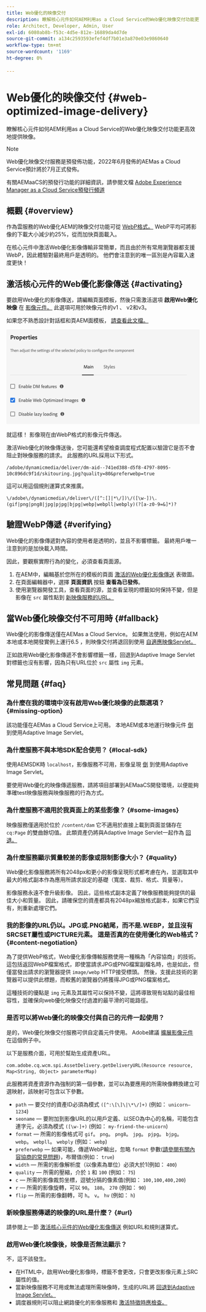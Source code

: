 ```yaml
---
title: Web優化的映像交付
description: 瞭解核心元件如何AEM利用as a Cloud Service的Web優化映像交付功能更高效地提供映像。
role: Architect, Developer, Admin, User
exl-id: 6080ab8b-f53c-4d5e-812e-16889da4d7de
source-git-commit: a134c2593593efef4df7b01e3a870e03e9860640
workflow-type: tm+mt
source-wordcount: '1169'
ht-degree: 0%

---
```


# Web優化的映像交付 {#web-optimized-image-delivery}

瞭解核心元件如何AEM利用as a Cloud Service的Web優化映像交付功能更高效地提供映像。

>[!NOTE]
>
>Web優化映像交付服務是預發佈功能，2022年6月發佈的AEMas a Cloud Service預計將於7月正式發佈。
>
>有關AEMaaCS的預發行功能的詳細資訊，請參閱文檔 [Adobe Experience Manager as a Cloud Service預發行頻道](https://experienceleague.adobe.com/docs/experience-manager-cloud-service/content/release-notes/prerelease.html)

## 概觀 {#overview}

作為雲服務的Web優化AEM的映像交付功能可從 [WebP格式。](https://developers.google.com/speed/webp) WebP平均可將影像的下載大小減少約25%，從而加快頁面載入。

在核心元件中激活Web優化影像傳輸非常簡單，而且由於所有常用瀏覽器都支援WebP，因此體驗對最終用戶是透明的。 他們會注意到的唯一區別是內容載入速度更快！

## 激活核心元件的Web優化影像傳送 {#activating}

要啟用Web優化的影像傳送，請編輯頁面模板，然後只需激活選項 **啟用Web優化映像** 在 [影像元件。](/help/components/image.md#design-dialog) 此選項可用於映像元件的v1 、 v2和v3。

如果您不熟悉設計對話框和頁AEM面模板， [請查看此文檔。](/help/get-started/authoring.md#pre-configuring-core-components)

![在設計對話框中啟用Web優化的影像傳遞](/help/assets/web-optimized-image-delivery.png)

就這樣！ 影像現在由WebP格式的影像元件傳送。

激活Web優化的映像傳送後，您可能還希望檢查調度程式配置以驗證它是否不會阻止對映像服務的請求。 此服務的URL採用以下形式。

```text
/adobe/dynamicmedia/deliver/dm-aid--741ed388-d5f8-4797-8095-10c896dc9f1d/skitouring.jpg?quality=80&preferwebp=true
```

這可以用這個規則運算式來推廣。

```text
\/adobe\/dynamicmedia\/deliver\/([^:[]|*\/])\/([\w-])\.(gif|png|png8|jpg|pjpg|bjpg|webp|webpll|webply)(?[a-z0-9=&]*)?
```

## 驗證WebP傳遞 {#verifying}

Web優化的影像傳遞對內容的使用者是透明的，並且不影響標籤。 最終用戶唯一注意到的是加快載入時間。

因此，要觀察實際行為的變化，必須查看頁面源。

1. 在AEM中，編輯基於您所在的模板的頁面 [激活的Web優化影像傳送](#activating) 表徵圖。
1. 在頁面編輯器中，選擇 **頁面資訊** 按鈕 **查看為已發佈**。
1. 使用瀏覽器開發工具，查看頁面的源，並查看呈現的標籤如何保持不變，但是影像在 `src` 屬性點到 [新映像服務的URL。](#activating)

## 當Web優化映像交付不可用時 {#fallback}

Web優化的影像傳送僅在AEMas a Cloud Service。 如果無法使用，例如在AEM本地或本地開發實例上運行6.5 ，則映像交付將退回到使用 [自適應映像Servlet。](/help/developing/adaptive-image-servlet.md)

正如啟用Web優化影像傳遞不會影響標籤一樣，回退到Adaptive Image Servlet對標籤也沒有影響，因為只有URL位於 `src` 屬性 `img` 元素。

## 常見問題 {#faq}

### 為什麼在我的環境中沒有啟用Web優化映像的此類選項？ {#missing-option}

該功能僅在AEMas a Cloud Service上可用。 本地AEM或本地運行映像元件 [倒](#fallback) 到使用Adaptive Image Servlet。

### 為什麼服務不與本地SDK配合使用？ {#local-sdk}

使用AEMSDK時 `localhost`，影像服務不可用，影像呈現 [倒](#fallback) 到使用Adaptive Image Servlet。

要使用Web優化的映像傳遞服務，請將項目部署到AEMaaCS開發環境，以便能夠準確test映像服務與映像服務的行為方式。

### 為什麼服務不適用於我頁面上的某些影像？ {#some-images}

映像服務僅適用於位於 `/content/dam` 它不適用於直接上載到頁面並儲存在 `cq:Page` 的雙曲餘切值。 此類資產仍將與Adaptive Image Servlet一起作為 [回退。](#fallback)

### 為什麼服務顯示質量較差的影像或限制影像大小？ {#quality}

Web優化影像服務將所有2048px和更小的影像呈現形式都考慮在內，並選取其中最大的格式副本作為應用所請求設定的基礎（寬度、裁剪、格式、質量等）。

影像服務永遠不會升級影像。 因此，這些格式副本定義了映像服務能夠提供的最佳大小和質量。 因此，請確保您的資產都具有2048px縮放格式副本，如果它們沒有，則重新處理它們。

### 我的影像的URL仍以。JPG或.PNG結尾，而不是.WEBP，並且沒有SRCSET屬性或PICTURE元素。 這是否真的在使用優化的Web格式？ {#content-negotiation}

為了提供WebP格式，Web優化影像傳輸服務使用一種稱為「內容協商」的技術。 這包括返回WebP檔案格式，即使當請求JPG或PNG檔案副檔名時，也是如此，但僅當發出請求的瀏覽器提供 `image/webp` HTTP接受標頭。 然後，支援此技術的瀏覽器可以提供此標題，而較舊的瀏覽器仍將獲得JPG或PNG檔案格式。

這種技術的優點是 `img` 元素及其屬性可以保持不變，這將導致現有站點的最佳相容性，並確保向web優化映像交付過渡的最平滑的可能路徑。

### 是否可以將Web優化的映像交付與自己的元件一起使用？

是的，Web優化映像交付服務可供自定義元件使用。 Adobe建議 [擴展影像元件](/help/developing/customizing.md) 在這個例子中。

以下是服務介面，可用於幫助生成資產URL。

```
com.adobe.cq.wcm.spi.AssetDelivery.getDeliveryURL(Resource resource, Map<String, Object> parameterMap)
```

此服務將資產資源作為強制的第一個參數，並可以為要應用的所需映像轉換建立可選映射，該映射可包含以下參數。

* `path`  — 要交付的資產ID必須為模式 `([^:\[\]\|\*\/]+)` (例如： `unicorn–1234`)
* `seoname`  — 要附加到影像URL的以用戶定義、以SEO為中心的名稱，可能包含連字元，必須為模式 `([\w-]+)` (例如： `my-friend-the-unicorn`)
* `format`  — 所需的影像格式可 `gif`。 `png`。 `png8`。 `jpg`。 `pjpg`。 `bjpg`。 `webp`。 `webpll`。 `webply` (例如： `webp`)
* `preferwebp`  — 如果可能，傳遞WebP輸出，忽略 `format` 參數([請參閱有關內容協商的常見問題](#content-negotiation))，布爾值(例如： `true`)
* `width`  — 所需的影像解析度（以像素為單位）必須大於1(例如： `400`)
* `quality`  — 所需的壓縮，介於 `1` 和 `100` (例如： `75`)
* `c`  — 所需的影像裁剪坐標，逗號分隔的像素值(例如： `100,100,400,200`)
* `r`  — 所需的影像旋轉，可以 `90`。 `180`。 `270` (例如： `90`)
* `flip`  — 所需的影像翻轉，可 `h`。 `v`。 `hv` (例如： `h`)

### 新映像服務傳遞的映像的URL是什麼？ {#url}

請參閱上一節 [激活核心元件的Web優化影像傳送](#activating) 例如URL和規則運算式。

### 啟用Web優化映像後，映像是否無法顯示？

不，這不該發生。

* 在HTML中，啟用Web優化影像時，標籤不會更改，只會更改影像元素上SRC屬性的值。
* 當新映像服務不可用或無法處理所需映像時，生成的URL將 [回退到Adaptive Image Servlet。](#fallback)
* 調度器規則可以阻止網路優化的影像服務和 [激活特徵時應檢查。](#activating)
